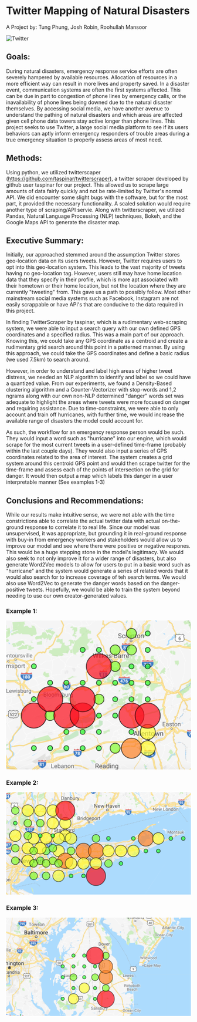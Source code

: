# Twitter Mapping of Natural Disasters
A Project by: Tung Phung, Josh Robin, Roohullah Mansoor

![Twitter](https://ya-webdesign.com/images/twitter-clipart-11.png)

## Goals:
During natural disasters, emergency response service efforts are often severely hampered by available resources. Allocation of resources in a more efficient way can result in more lives and property saved. In a disaster event, communication systems are often the first systems affected. This can be due in part to congestion of phone lines by emergency calls, or the inavailability of phone lines being downed due to the natural disaster themselves. By accessing social media, we have another avenue to understand the pathing of natural disasters and which areas are affected given cell phone data towers stay active longer than phone lines. This project seeks to use Twitter, a large social media platform to see if its users behaviors can aptly inform emergency responders of trouble areas during a true emergency situation to properly assess areas of most need.

## Methods:
Using python, we utilized twitterscaper (https://github.com/taspinar/twitterscraper), a twitter scraper developed by github user taspinar for our project. This allowed us to scrape large amounts of data fairly quickly and not be rate-limited by Twitter's normal API. We did encounter some slight bugs with the software, but for the most part, it provided the necessary functionality. A scaled solution would require another type of scraping/API servie. Along with twitterscraper, we utilized Pandas, Natural Language Processing (NLP) techniques, Bokeh, and the Google Maps API to generate the disaster map.

## Executive Summary:
Initially, our approached stemmed around the assumption Twitter stores geo-location data on its users tweets. However, Twitter requires users to opt into this geo-location system. This leads to the vast majority of tweets having no geo-location tag. However, users still may have home location data that they specify in their profile, which is more apt associated with their hometown or their home location, but not the location where they are currently "tweeting" from. This gave us a path to possibly follow. Most other mainstream social media systems such as Facebook, Instagram are not easily scrappable or have API's that are conducive to the data required in this project.

In finding TwitterScraper by taspinar, which is a rudimentary web-scraping system, we were able to input a search query with our own defined GPS coordinates and a specified radius. This was a main part of our approach. Knowing this, we could take any GPS coordinate as a centroid and create a rudimentary grid search around this point in a patterned manner. By using this approach, we could take the GPS coordinates and define a basic radius (we used 7.5km) to search around.

However, in order to understand and label high areas of higher tweet distress, we needed an NLP algorithm to identify and label so we could have a quantized value. From our experiments, we found a Density-Based clustering algorithm and a Counter-Vectorizer with stop-words and 1,2 ngrams along with our own non-NLP determined "danger" words set was adequate to highlight the areas where tweets were more focused on danger and requiring assistance. Due to time-constraints, we were able to only account and train off hurricanes, with further time, we would increase the available range of disasters the model could account for. 

As such, the workflow for an emergency response person would be such. They would input a word such as "hurricane" into our engine, which would scrape for the most current tweets in a user-defined time-frame (probably within the last couple days). They would also input a series of GPS coordinates related to the area of interest. The system creates a grid system around this centroid GPS point and would then scrape twitter for the time-frame and assess each of the points of intersection on the grid for danger. It would then output a map which labels this danger in a user interpretable manner (See examples 1-3)

## Conclusions and Recommendations:
While our results make intuitive sense, we were not able with the time constrictions able to correlate the actual twitter data with actual on-the-ground response to correlate it to real life. Since our model was unsupervised, it was appropriate, but grounding it in real-ground response with buy-in from emergency workers and stakeholders would allow us to improve our model and see where there were positive or negative respones. This would be a huge stepping stone in the model's legitimacy. We would also seek to not only improve it for a wider range of disasters, but also generate Word2Vec models to allow for users to put in a basic word such as "hurricane" and the system would generate a series of related words that it would also search for to increase coverage of teh search terms. We would also use Word2Vec to generate the danger words based on the danger-positive tweets. Hopefully, we would be able to train the system beyond needing to use our own creator-generated values.

### Example 1:
![Screenshot](https://github.com/TungPhung/Twitter-Natural-Disaster-Mapping/blob/master/images/Screen%20Shot%202019-04-26%20at%207.39.42%20AM.png)

### Example 2:
![Screenshot](https://github.com/TungPhung/Twitter-Natural-Disaster-Mapping/blob/master/images/Screen%20Shot%202019-04-26%20at%207.39.57%20AM.png)

### Example 3:
![Screenshot](https://github.com/TungPhung/Twitter-Natural-Disaster-Mapping/blob/master/images/Screen%20Shot%202019-04-26%20at%207.40.29%20AM.png)





